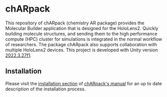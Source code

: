 # chARpack
This repository of chARpack (chemistry AR package) provides the Molecular Builder application that is designed for the HoloLens2.
Quickly building molecule structures, and sending them to the high performance compute (HPC) cluster for simulations is integrated in the normal workflow of researchers.
The package chARpack also supports collaboration with multiple HoloLens2 devices.
This project is developed with Unity version [2022.3.27f1](https://unity.com/releases/editor/archive).

## Installation
Please visit the [installation section](https://charpack.github.io/manual/00-getting_started/01-installation/) of [chARpack's manual](https://charpack.github.io/manual/) for an up to date description of the installation process.